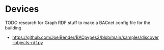# Devices

TODO research for Graph RDF stuff to make a BACnet config file for the building. 

* https://github.com/JoelBender/BACpypes3/blob/main/samples/discover-objects-rdf.py


